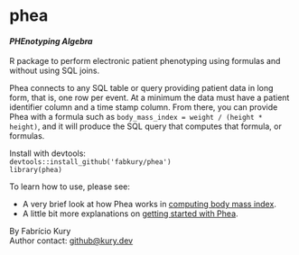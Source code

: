 # phea
#### _PHEnotyping Algebra_

R package to perform electronic patient phenotyping using formulas and without using SQL joins.  

Phea connects to any SQL table or query providing patient data in long form, that is, one row per event. At a minimum the data must have a patient identifier column and a time stamp column. From there, you can provide Phea with a formula such as `body_mass_index = weight / (height * height)`, and it will produce the SQL query that computes that formula, or formulas.
  
Install with devtools:  
`devtools::install_github('fabkury/phea')`  
`library(phea)`  
  
To learn how to use, please see:  

 - A very brief look at how Phea works in [computing body mass index](https://fabkury.github.io/phea/computing_bmi.html).  
 - A little bit more explanations on [getting started with Phea](https://fabkury.github.io/phea/).  
  
By Fabrício Kury  
Author contact: github@kury.dev
